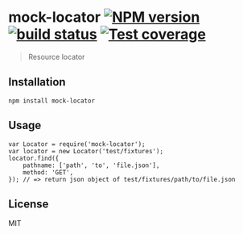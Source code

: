 # mock-locator [![NPM version][npm-image]][npm-url] [![build status][travis-image]][travis-url] [![Test coverage][coveralls-image]][coveralls-url]

> Resource locator

## Installation

    npm install mock-locator

## Usage

    var Locator = require('mock-locator');
    var locator = new Locator('test/fixtures');
    locator.find({
        pathname: ['path', 'to', 'file.json'],
        method: 'GET',
    }); // => return json object of test/fixtures/path/to/file.json

## License

MIT

[npm-image]: https://img.shields.io/npm/v/mock-locator.svg?style=flat
[npm-url]: https://npmjs.org/package/mock-locator
[travis-image]: https://img.shields.io/travis/meituan/mock-locator.svg?style=flat
[travis-url]: https://travis-ci.org/meituan/mock-locator
[coveralls-image]: https://img.shields.io/coveralls/meituan/mock-locator.svg?style=flat
[coveralls-url]: https://coveralls.io/r/meituan/mock-locator?branch=master
